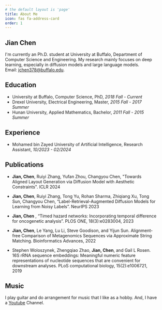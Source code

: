 ```yaml
---
# the default layout is 'page'
title: About Me
icon: fas fa-address-card
order: 1
---
```


## Jian Chen

I'm currently an Ph.D. student at University at Buffalo, Department of Computer Science and Engineering. My research mainly focuses on deep learning, especially in diffusion models and large language models.<br /> 
Email: jchen378@buffalo.edu.

<!-- > A printable CV of mine can be found [here]({{ site.url }}/download/CV_en.pdf). -->
<!-- {: .prompt-tip } -->

## Education
- University at Buffalo, Computer Science, PhD, *2018 Fall - Current* 
- Drexel University, Electrical Engineering, Master, *2015 Fall - 2017 Summer*
- Hunan University, Applied Mathematics, Bachelor, *2011 Fall - 2015 Summer*

## Experience
- Mohamed bin Zayed University of Artificial Intelligence, Research Assistant, *10/2023 - 02/2024*


## Publications

- **Jian, Chen**, Ruiyi Zhang, Yufan Zhou, Changyou Chen, "Towards Aligned Layout Generation via Diffusion Model with Aesthetic Constraints". ICLR 2024

- **Jian, Chen**, Ruiyi Zhang, Tong Yu, Rohan Sharma, Zhiqiang Xu, Tong Sun, Changyou Chen, “Label-Retrieval-Augmented Diffusion Models for Learning from Noisy Labels”. NeurIPS 2023

- **Jian, Chen** , “Timed hazard networks: Incorporating temporal difference for oncogenetic analysis”. PLOS ONE, 18(3):e0283004, 2023

- **Jian, Chen**, Le Yang, Lu Li, Steve Goodison, and Yijun Sun. Alignment-free Comparison of Metagenomics Sequences via Approximate String Matching. Bioinformatics Advances, 2022

- Stephen Woloszynek, Zhengqiao Zhao, **Jian, Chen**, and Gail L Rosen. 16S rRNA sequence embeddings: Meaningful numeric feature representations of nucleotide sequences that are convenient for downstream analyses. PLoS computational biology, 15(2):e1006721, 2019


## Music 
I play guitar and do arrangement for music that I like as a hobby. And, I have a [Youtube](https://www.youtube.com/@jianchen2550) Channel.


